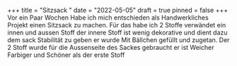 +++
title = "Sitzsack "
date = "2022-05-05"
draft = true
pinned = false
+++
Vor ein Paar Wochen Habe ich mich entschieden als Handwerkliches Projekt einen Sitzsack zu machen. Für das habe ich 2 Stoffe verwändet ein innen und aussen Stoff der innere Stoff ist wenig dekorative und dient dazu dem sack Stabilität zu geben er wurde Mit Bällchen gefüllt und zugetan. Der 2 Stoff wurde für die Aussenseite des Sackes gebraucht er ist Weicher Farbiger und Schöner als der erste Stoff